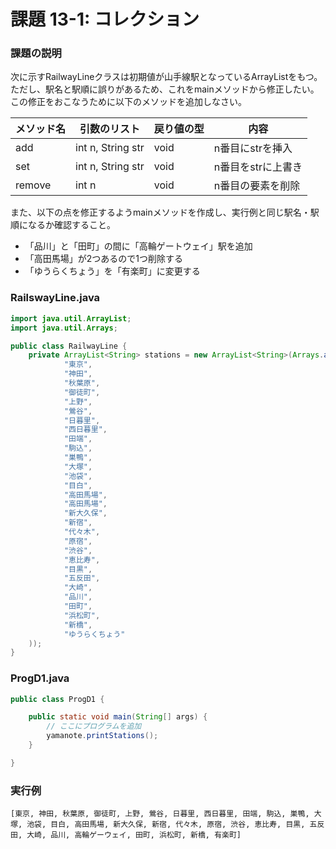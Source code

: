 # 課題 13-1: コレクション

### 課題の説明
次に示すRailwayLineクラスは初期値が山手線駅となっているArrayListをもつ。
ただし、駅名と駅順に誤りがあるため、これをmainメソッドから修正したい。
この修正をおこなうために以下のメソッドを追加しなさい。

| メソッド名  | 引数のリスト            | 戻り値の型 | 内容          |
|--------|-------------------|-------|-------------|
| add    | int n, String str | void  | n番目にstrを挿入  |
| set    | int n, String str | void  | n番目をstrに上書き |
| remove | int n | void  | n番目の要素を削除   |

また、以下の点を修正するようmainメソッドを作成し、実行例と同じ駅名・駅順になるか確認すること。

- 「品川」と「田町」の間に「高輪ゲートウェイ」駅を追加
- 「高田馬場」が2つあるので1つ削除する
- 「ゆうらくちょう」を「有楽町」に変更する

### RailswayLine.java
```java
import java.util.ArrayList;
import java.util.Arrays;

public class RailwayLine {
    private ArrayList<String> stations = new ArrayList<String>(Arrays.asList(
            "東京",
            "神田",
            "秋葉原",
            "御徒町",
            "上野",
            "鶯谷",
            "日暮里",
            "西日暮里",
            "田端",
            "駒込",
            "巣鴨",
            "大塚",
            "池袋",
            "目白",
            "高田馬場",
            "高田馬場",
            "新大久保",
            "新宿",
            "代々木",
            "原宿",
            "渋谷",
            "恵比寿",
            "目黒",
            "五反田",
            "大崎",
            "品川",
            "田町",
            "浜松町",
            "新橋",
            "ゆうらくちょう"
    ));
}
```
### ProgD1.java
```java
public class ProgD1 {

    public static void main(String[] args) {
        // ここにプログラムを追加
        yamanote.printStations();
    }

}
```

### 実行例
```
[東京, 神田, 秋葉原, 御徒町, 上野, 鶯谷, 日暮里, 西日暮里, 田端, 駒込, 巣鴨, 大塚, 池袋, 目白, 高田馬場, 新大久保, 新宿, 代々木, 原宿, 渋谷, 恵比寿, 目黒, 五反田, 大崎, 品川, 高輪ゲーウェイ, 田町, 浜松町, 新橋, 有楽町]
```
